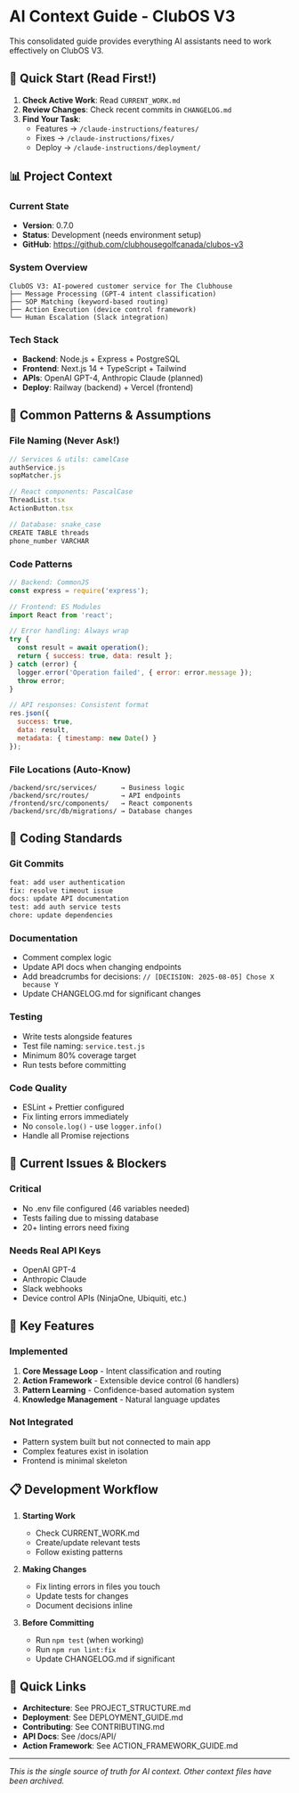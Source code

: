 # AI Context Guide - ClubOS V3

This consolidated guide provides everything AI assistants need to work effectively on ClubOS V3.

## 🚀 Quick Start (Read First!)

1. **Check Active Work**: Read `CURRENT_WORK.md` 
2. **Review Changes**: Check recent commits in `CHANGELOG.md`
3. **Find Your Task**: 
   - Features → `/claude-instructions/features/`
   - Fixes → `/claude-instructions/fixes/`
   - Deploy → `/claude-instructions/deployment/`

## 📊 Project Context

### Current State
- **Version**: 0.7.0
- **Status**: Development (needs environment setup)
- **GitHub**: https://github.com/clubhousegolfcanada/clubos-v3

### System Overview
```
ClubOS V3: AI-powered customer service for The Clubhouse
├── Message Processing (GPT-4 intent classification)
├── SOP Matching (keyword-based routing)
├── Action Execution (device control framework)
└── Human Escalation (Slack integration)
```

### Tech Stack
- **Backend**: Node.js + Express + PostgreSQL
- **Frontend**: Next.js 14 + TypeScript + Tailwind
- **APIs**: OpenAI GPT-4, Anthropic Claude (planned)
- **Deploy**: Railway (backend) + Vercel (frontend)

## 🔧 Common Patterns & Assumptions

### File Naming (Never Ask!)
```javascript
// Services & utils: camelCase
authService.js
sopMatcher.js

// React components: PascalCase  
ThreadList.tsx
ActionButton.tsx

// Database: snake_case
CREATE TABLE threads
phone_number VARCHAR
```

### Code Patterns
```javascript
// Backend: CommonJS
const express = require('express');

// Frontend: ES Modules
import React from 'react';

// Error handling: Always wrap
try {
  const result = await operation();
  return { success: true, data: result };
} catch (error) {
  logger.error('Operation failed', { error: error.message });
  throw error;
}

// API responses: Consistent format
res.json({
  success: true,
  data: result,
  metadata: { timestamp: new Date() }
});
```

### File Locations (Auto-Know)
```
/backend/src/services/      → Business logic
/backend/src/routes/        → API endpoints
/frontend/src/components/   → React components
/backend/src/db/migrations/ → Database changes
```

## 📝 Coding Standards

### Git Commits
```bash
feat: add user authentication
fix: resolve timeout issue
docs: update API documentation
test: add auth service tests
chore: update dependencies
```

### Documentation
- Comment complex logic
- Update API docs when changing endpoints
- Add breadcrumbs for decisions: `// [DECISION: 2025-08-05] Chose X because Y`
- Update CHANGELOG.md for significant changes

### Testing
- Write tests alongside features
- Test file naming: `service.test.js`
- Minimum 80% coverage target
- Run tests before committing

### Code Quality
- ESLint + Prettier configured
- Fix linting errors immediately
- No `console.log()` - use `logger.info()`
- Handle all Promise rejections

## 🚨 Current Issues & Blockers

### Critical
- No .env file configured (46 variables needed)
- Tests failing due to missing database
- 20+ linting errors need fixing

### Needs Real API Keys
- OpenAI GPT-4
- Anthropic Claude  
- Slack webhooks
- Device control APIs (NinjaOne, Ubiquiti, etc.)

## 🎯 Key Features

### Implemented
1. **Core Message Loop** - Intent classification and routing
2. **Action Framework** - Extensible device control (6 handlers)
3. **Pattern Learning** - Confidence-based automation system
4. **Knowledge Management** - Natural language updates

### Not Integrated
- Pattern system built but not connected to main app
- Complex features exist in isolation
- Frontend is minimal skeleton

## 📋 Development Workflow

1. **Starting Work**
   - Check CURRENT_WORK.md
   - Create/update relevant tests
   - Follow existing patterns

2. **Making Changes**
   - Fix linting errors in files you touch
   - Update tests for changes
   - Document decisions inline

3. **Before Committing**
   - Run `npm test` (when working)
   - Run `npm run lint:fix`
   - Update CHANGELOG.md if significant

## 🔗 Quick Links

- **Architecture**: See PROJECT_STRUCTURE.md
- **Deployment**: See DEPLOYMENT_GUIDE.md  
- **Contributing**: See CONTRIBUTING.md
- **API Docs**: See /docs/API/
- **Action Framework**: See ACTION_FRAMEWORK_GUIDE.md

---
*This is the single source of truth for AI context. Other context files have been archived.*